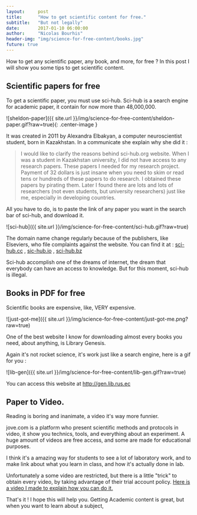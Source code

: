 ```yaml
---
layout:     post
title:      "How to get scientific content for free."
subtitle:   "But not legally"
date:       2017-01-10 06:00:00
author:     "Nicolas Bourhis"
header-img: "img/science-for-free-content/books.jpg"
future: true
---
```


How to get any scientific paper, any book, and more, for free ?
In this post I will show you some tips to get scientific content.

## Scientific papers for free


To get a scientific paper, you must use sci-hub.
Sci-hub is a search engine for academic paper, it contain for now more than 48,000,000.

![sheldon-paper]({{ site.url }}/img/science-for-free-content/sheldon-paper.gif?raw=true){: .center-image }

It was created in 2011 by Alexandra Elbakyan, a computer neuroscientist student, born in Kazakhstan.
In a communicate she explain why she did it :

>I would like to clarify the reasons behind sci-hub.org website. When I was a student in Kazakhstan university, I did not have access to any research papers. These papers I needed for my research project. Payment of 32 dollars is just insane when you need to skim or read tens or hundreds of these papers to do research. I obtained these papers by pirating them. Later I found there are lots and lots of researchers (not even students, but university researchers) just like me, especially in developing countries.


All you have to do, is to paste the link of any paper you want in the search bar of sci-hub, and download it.

![sci-hub]({{ site.url }}/img/science-for-free-content/sci-hub.gif?raw=true)

The domain name change regularly because of the publishers, like Elseviers, who file complaints against the website.
You can find it at : [sci-hub.cc](ci-hub.cc) , [sic-hub.io](sic-hub.io) , [sci-hub.bz](sci-hub.bz)

Sci-hub accomplish one of the dreams of internet, the dream that everybody can have an access to knowledge.
But for this moment, sci-hub is illegal.

## Books in PDF for free

Scientific books are expensive, like, VERY expensive.

![just-got-me]({{ site.url }}/img/science-for-free-content/just-got-me.png?raw=true)

One of the best website I know for downloading almost every books you need, about anything, is Library Genesis.

Again it's not rocket science, it's work just like a search engine, here is a gif for you :

![lib-gen]({{ site.url }}/img/science-for-free-content/lib-gen.gif?raw=true)

You can access this website at http://gen.lib.rus.ec

## Paper to Video.

Reading is boring and inanimate, a video it's way more funnier.

jove.com is a platform who present scientific methods and protocols in video, it show you technics, tools, and everything about an experiment.
A huge amount of videos are free access, and some are made for educational purposes.

I think it's a amazing way for students to see a lot of laboratory work, and to make link about what you learn in class, and how it's actually done in lab.


Unfortunately a some video are restricted, but there is a little "trick" to obtain every video, by
taking advantage of their trial account policy. [Here is a video I made to explain how you can do it.](https://www.youtube.com/watch?v=KBiqXvVSUbg)

That's it !
I hope this will help you.
Getting Academic content is great, but when you want to learn about a subject,
